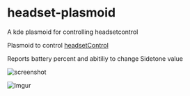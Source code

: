 # headset-plasmoid
A kde plasmoid for controlling headsetcontrol


Plasmoid to control [headsetControl](https://github.com/Sapd/HeadsetControl)

Reports battery percent and abitiliy to change Sidetone value

![screenshot](https://i.imgur.com/LbNyytU.png) 


![Imgur](https://i.imgur.com/5IORBwu.gifv)
